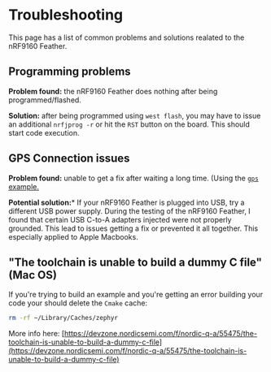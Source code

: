 # Troubleshooting

This page has a list of common problems and solutions realated to the nRF9160 Feather.

## Programming problems

**Problem found:** the nRF9160 Feather does nothing after being programmed/flashed.

**Solution:** after being programmed using `west flash`, you may have to issue an additional `nrfjprog -r` or hit the `RST` button on the board. This should start code execution.

## GPS Connection issues

**Problem found:** unable to get a fix after waiting a long time. (Using the [`gps` example.](nrf9160-example-code.md)

**Potential solution:*** If your nRF9160 Feather is plugged into USB, try a different USB power supply. During the testing of the nRF9160 Feather, I found that certain USB C-to-A adapters injected were not properly grounded. This lead to issues getting a fix or prevented it all together. This especially applied to Apple Macbooks.

## "The toolchain is unable to build a dummy C file" (Mac OS)

If you're trying to build an example and you're getting an error building your code your should delete the `Cmake` cache:

```bash
rm -rf ~/Library/Caches/zephyr
```

More info here: [https://devzone.nordicsemi.com/f/nordic-q-a/55475/the-toolchain-is-unable-to-build-a-dummy-c-file](https://devzone.nordicsemi.com/f/nordic-q-a/55475/the-toolchain-is-unable-to-build-a-dummy-c-file)